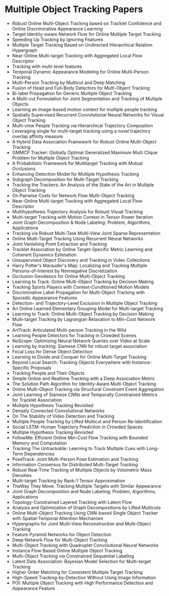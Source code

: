 # Multiple Object Tracking Papers

<ul>

                             

 <li><a target="_blank" href="https://github.com/manjunath5496/Multiple-Object-Tracking-Papers/blob/master/m(1).pdf" style="text-decoration:none;">Robust Online Multi-Object Tracking based on Tracklet Confidence and Online Discriminative Appearance Learning</a></li>

 <li><a target="_blank" href="https://github.com/manjunath5496/Multiple-Object-Tracking-Papers/blob/master/m(2).pdf" style="text-decoration:none;">Target Identity-aware Network Flow for Online Multiple Target Tracking</a></li>

<li><a target="_blank" href="https://github.com/manjunath5496/Multiple-Object-Tracking-Papers/blob/master/m(3).pdf" style="text-decoration:none;">Speeding Up Tracking by Ignoring Features</a></li>
 <li><a target="_blank" href="https://github.com/manjunath5496/Multiple-Object-Tracking-Papers/blob/master/m(4).pdf" style="text-decoration:none;">Multiple Target Tracking Based on Undirected Hierarchical Relation Hypergraph</a></li>                              
<li><a target="_blank" href="https://github.com/manjunath5496/Multiple-Object-Tracking-Papers/blob/master/m(5).pdf" style="text-decoration:none;">Near-Online Multi-target Tracking with Aggregated Local Flow Descriptor</a></li>
<li><a target="_blank" href="https://github.com/manjunath5496/Multiple-Object-Tracking-Papers/blob/master/m(6).pdf" style="text-decoration:none;">Tracking with multi-level features</a></li>
 <li><a target="_blank" href="https://github.com/manjunath5496/Multiple-Object-Tracking-Papers/blob/master/m(7).pdf" style="text-decoration:none;">Temporal Dynamic Appearance Modeling for Online Multi-Person Tracking</a></li>

 <li><a target="_blank" href="https://github.com/manjunath5496/Multiple-Object-Tracking-Papers/blob/master/m(8).pdf" style="text-decoration:none;"> Multi-Person Tracking by Multicut and Deep Matching </a></li>
   <li><a target="_blank" href="https://github.com/manjunath5496/Multiple-Object-Tracking-Papers/blob/master/m(9).pdf" style="text-decoration:none;">Fusion of Head and Full-Body Detectors for Multi-Object Tracking</a></li>
  
   
 <li><a target="_blank" href="https://github.com/manjunath5496/Multiple-Object-Tracking-Papers/blob/master/m(10).pdf" style="text-decoration:none;">Bi-label Propagation for Generic Multiple Object Tracking </a></li>                              
<li><a target="_blank" href="https://github.com/manjunath5496/Multiple-Object-Tracking-Papers/blob/master/m(11).pdf" style="text-decoration:none;">A Multi-cut Formulation for Joint Segmentation and Tracking of Multiple Objects</a></li>
<li><a target="_blank" href="https://github.com/manjunath5496/Multiple-Object-Tracking-Papers/blob/master/m(12).pdf" style="text-decoration:none;">Learning an image-based motion context for multiple people tracking</a></li>
<li><a target="_blank" href="https://github.com/manjunath5496/Multiple-Object-Tracking-Papers/blob/master/m(13).pdf" style="text-decoration:none;">Spatially Supervised Recurrent Convolutional Neural Networks for Visual Object Tracking</a></li>

<li><a target="_blank" href="https://github.com/manjunath5496/Multiple-Object-Tracking-Papers/blob/master/m(14).pdf" style="text-decoration:none;">Multi-view People Tracking via Hierarchical Trajectory Composition</a></li>
                              
<li><a target="_blank" href="https://github.com/manjunath5496/Multiple-Object-Tracking-Papers/blob/master/m(15).pdf" style="text-decoration:none;">Leveraging single for multi-target tracking using a novel trajectory overlap affinity measure</a></li>

<li><a target="_blank" href="https://github.com/manjunath5496/Multiple-Object-Tracking-Papers/blob/master/m(16).pdf" style="text-decoration:none;">A Hybrid Data Association Framework for Robust Online Multi-Object Tracking</a></li>

  <li><a target="_blank" href="https://github.com/manjunath5496/Multiple-Object-Tracking-Papers/blob/master/m(17).pdf" style="text-decoration:none;">GMMCP Tracker: Globally Optimal Generalized Maximum Multi Clique Problem for Multiple Object Tracking</a></li>   
  
<li><a target="_blank" href="https://github.com/manjunath5496/Multiple-Object-Tracking-Papers/blob/master/m(18).pdf" style="text-decoration:none;">A Probabilistic Framework for Multitarget Tracking with Mutual Occlusions</a></li> 

  
<li><a target="_blank" href="https://github.com/manjunath5496/Multiple-Object-Tracking-Papers/blob/master/m(19).pdf" style="text-decoration:none;">Enhancing Detection Model for Multiple Hypothesis Tracking</a></li> 

<li><a target="_blank" href="https://github.com/manjunath5496/Multiple-Object-Tracking-Papers/blob/master/m(20).pdf" style="text-decoration:none;">Subgraph Decomposition for Multi-Target Tracking</a></li>

<li><a target="_blank" href="https://github.com/manjunath5496/Multiple-Object-Tracking-Papers/blob/master/m(21).pdf" style="text-decoration:none;">Tracking the Trackers:
An Analysis of the State of the Art in Multiple Object Tracking</a></li>
<li><a target="_blank" href="https://github.com/manjunath5496/Multiple-Object-Tracking-Papers/blob/master/m(22).pdf" style="text-decoration:none;">On Pairwise Costs for
Network Flow Multi-Object Tracking</a></li> 
 <li><a target="_blank" href="https://github.com/manjunath5496/Multiple-Object-Tracking-Papers/blob/master/m(23).pdf" style="text-decoration:none;">Near-Online Multi-target Tracking with Aggregated Local Flow Descriptor</a></li> 
 

   <li><a target="_blank" href="https://github.com/manjunath5496/Multiple-Object-Tracking-Papers/blob/master/m(24).pdf" style="text-decoration:none;">Multihypothesis Trajectory Analysis for Robust Visual Tracking</a></li>
 
   <li><a target="_blank" href="https://github.com/manjunath5496/Multiple-Object-Tracking-Papers/blob/master/m(25).pdf" style="text-decoration:none;">Multi-target Tracking with Motion Context in Tensor Power Iteration</a></li>                              
 <li><a target="_blank" href="https://github.com/manjunath5496/Multiple-Object-Tracking-Papers/blob/master/m(26).pdf" style="text-decoration:none;">Joint Graph Decomposition & Node Labeling: Problem, Algorithms, Applications</a></li>
 <li><a target="_blank" href="https://github.com/manjunath5496/Multiple-Object-Tracking-Papers/blob/master/m(27).pdf" style="text-decoration:none;">Tracking via Robust Multi-Task Multi-View Joint Sparse Representation</a></li>
   
 
   <li><a target="_blank" href="https://github.com/manjunath5496/Multiple-Object-Tracking-Papers/blob/master/m(28).pdf" style="text-decoration:none;">Online Multi-Target Tracking Using Recurrent Neural Networks</a></li>
 
   <li><a target="_blank" href="https://github.com/manjunath5496/Multiple-Object-Tracking-Papers/blob/master/m(29).pdf" style="text-decoration:none;">Joint Vanishing Point Extraction and Tracking </a></li>                              

  <li><a target="_blank" href="https://github.com/manjunath5496/Multiple-Object-Tracking-Papers/blob/master/m(30).pdf" style="text-decoration:none;">Tracklet Association by Online Target-Specific Metric Learning and Coherent Dynamics Estimation</a></li>
 
   <li><a target="_blank" href="https://github.com/manjunath5496/Multiple-Object-Tracking-Papers/blob/master/m(31).pdf" style="text-decoration:none;">Unsupervised Object Discovery and Tracking in Video Collections</a></li> 
    <li><a target="_blank" href="https://github.com/manjunath5496/Multiple-Object-Tracking-Papers/blob/master/m(32).pdf" style="text-decoration:none;">Harry Potter's Marauder's Map: Localizing and Tracking Multiple Persons-of-Interest by Nonnegative Discretization</a></li> 

   <li><a target="_blank" href="https://github.com/manjunath5496/Multiple-Object-Tracking-Papers/blob/master/m(33).pdf" style="text-decoration:none;">Occlusion Geodesics for Online Multi-Object Tracking</a></li>                              

  <li><a target="_blank" href="https://github.com/manjunath5496/Multiple-Object-Tracking-Papers/blob/master/m(34).pdf" style="text-decoration:none;">Learning to Track: Online Multi-Object Tracking by Decision Making</a></li> 
 
  <li><a target="_blank" href="https://github.com/manjunath5496/Multiple-Object-Tracking-Papers/blob/master/m(35).pdf" style="text-decoration:none;">Tracking Sports Players with Context-Conditioned Motion Models</a></li> 

  <li><a target="_blank" href="https://github.com/manjunath5496/Multiple-Object-Tracking-Papers/blob/master/m(36).pdf" style="text-decoration:none;">Discriminative Label Propagation for Multi-Object Tracking with Sporadic Appearance Features</a></li> 
 
<li><a target="_blank" href="https://github.com/manjunath5496/Multiple-Object-Tracking-Papers/blob/master/m(37).pdf" style="text-decoration:none;">Detection- and Trajectory-Level Exclusion in Multiple Object Tracking</a></li>
 <li><a target="_blank" href="https://github.com/manjunath5496/Multiple-Object-Tracking-Papers/blob/master/m(38).pdf" style="text-decoration:none;">An Online Learned Elementary Grouping Model for Multi-target Tracking</a></li>
<li><a target="_blank" href="https://github.com/manjunath5496/Multiple-Object-Tracking-Papers/blob/master/m(39).pdf" style="text-decoration:none;">Learning to Track: Online Multi-Object Tracking by Decision Making</a></li>
 <li><a target="_blank" href="https://github.com/manjunath5496/Multiple-Object-Tracking-Papers/blob/master/m(40).pdf" style="text-decoration:none;">Multi-target Tracking by Lagrangian Relaxation to Min-Cost Network Flow</a></li>                              
<li><a target="_blank" href="https://github.com/manjunath5496/Multiple-Object-Tracking-Papers/blob/master/m(41).pdf" style="text-decoration:none;">ArtTrack: Articulated Multi-person Tracking in the Wild</a></li>
<li><a target="_blank" href="https://github.com/manjunath5496/Multiple-Object-Tracking-Papers/blob/master/m(42).pdf" style="text-decoration:none;">Learning People Detectors for Tracking in Crowded Scenes</a></li>
 
  <li><a target="_blank" href="https://github.com/manjunath5496/Multiple-Object-Tracking-Papers/blob/master/m(43).pdf" style="text-decoration:none;">NoScope: Optimizing Neural Network Queries over Video at Scale</a></li>
 <li><a target="_blank" href="https://github.com/manjunath5496/Multiple-Object-Tracking-Papers/blob/master/m(44).pdf" style="text-decoration:none;">Learning by tracking: Siamese CNN for robust target association</a></li>
   <li><a target="_blank" href="https://github.com/manjunath5496/Multiple-Object-Tracking-Papers/blob/master/m(45).pdf" style="text-decoration:none;">Focal Loss for Dense Object Detection</a></li>  
   
<li><a target="_blank" href="https://github.com/manjunath5496/Multiple-Object-Tracking-Papers/blob/master/m(46).pdf" style="text-decoration:none;">Learning to Divide and Conquer for Online Multi-Target Tracking</a></li> 
                             
<li><a target="_blank" href="https://github.com/manjunath5496/Multiple-Object-Tracking-Papers/blob/master/m(47).pdf" style="text-decoration:none;">Beyond Local Search: Tracking Objects Everywhere with Instance-Specific Proposals</a></li>
<li><a target="_blank" href="https://github.com/manjunath5496/Multiple-Object-Tracking-Papers/blob/master/m(48).pdf" style="text-decoration:none;">Tracking People and Their Objects</a></li>

<li><a target="_blank" href="https://github.com/manjunath5496/Multiple-Object-Tracking-Papers/blob/master/m(49).pdf" style="text-decoration:none;">Simple Online and Realtime Tracking with a Deep Association Metric</a></li>
                              
<li><a target="_blank" href="https://github.com/manjunath5496/Multiple-Object-Tracking-Papers/blob/master/m(50).pdf" style="text-decoration:none;">The Solution Path Algorithm for Identity-Aware Multi-Object Tracking</a></li>
<li><a target="_blank" href="https://github.com/manjunath5496/Multiple-Object-Tracking-Papers/blob/master/m(51).pdf" style="text-decoration:none;">Online Multi-Object Tracking via Structural Constraint Event Aggregation</a></li>
<li><a target="_blank" href="https://github.com/manjunath5496/Multiple-Object-Tracking-Papers/blob/master/m(52).pdf" style="text-decoration:none;">Joint Learning of Siamese CNNs and Temporally Constrained Metrics for Tracklet Association</a></li>

<li><a target="_blank" href="https://github.com/manjunath5496/Multiple-Object-Tracking-Papers/blob/master/m(53).pdf" style="text-decoration:none;">Multiple Hypothesis Tracking Revisited</a></li>
 
<li><a target="_blank" href="https://github.com/manjunath5496/Multiple-Object-Tracking-Papers/blob/master/m(54).pdf" style="text-decoration:none;">Densely Connected Convolutional Networks </a></li>

<li><a target="_blank" href="https://github.com/manjunath5496/Multiple-Object-Tracking-Papers/blob/master/m(55).pdf" style="text-decoration:none;">On The Stability of Video Detection and Tracking</a></li>
 
  <li><a target="_blank" href="https://github.com/manjunath5496/Multiple-Object-Tracking-Papers/blob/master/m(56).pdf" style="text-decoration:none;">Multiple People Tracking by Lifted Multicut and Person Re-identification </a></li>                              

  <li><a target="_blank" href="https://github.com/manjunath5496/Multiple-Object-Tracking-Papers/blob/master/m(57).pdf" style="text-decoration:none;">Social LSTM:
Human Trajectory Prediction in Crowded Spaces</a></li>
 
   <li><a target="_blank" href="https://github.com/manjunath5496/Multiple-Object-Tracking-Papers/blob/master/m(58).pdf" style="text-decoration:none;">Multiple Hypothesis Tracking Revisited</a></li>
    <li><a target="_blank" href="https://github.com/manjunath5496/Multiple-Object-Tracking-Papers/blob/master/m(59).pdf" style="text-decoration:none;">FollowMe: Efficient Online Min-Cost Flow Tracking with Bounded Memory and Computation</a></li>
 
  <li><a target="_blank" href="https://github.com/manjunath5496/Multiple-Object-Tracking-Papers/blob/master/m(60).pdf" style="text-decoration:none;">Tracking The Untrackable:
Learning to Track Multiple Cues with Long-Term Dependencies </a></li>
 
   <li><a target="_blank" href="https://github.com/manjunath5496/Multiple-Object-Tracking-Papers/blob/master/m(61).pdf" style="text-decoration:none;">PoseTrack: Joint Multi-Person Pose Estimation and Tracking</a></li>
 
   <li><a target="_blank" href="https://github.com/manjunath5496/Multiple-Object-Tracking-Papers/blob/master/m(62).pdf" style="text-decoration:none;">Information Consensus for Distributed Multi-Target Tracking</a></li>
 
   <li><a target="_blank" href="https://github.com/manjunath5496/Multiple-Object-Tracking-Papers/blob/master/m(63).pdf" style="text-decoration:none;">Robust Real-Time Tracking of Multiple Objects by Volumetric Mass Densities</a></li>                              

  <li><a target="_blank" href="https://github.com/manjunath5496/Multiple-Object-Tracking-Papers/blob/master/m(64).pdf" style="text-decoration:none;">Multi-target Tracking by Rank-1 Tensor Approximation</a></li>
 
   <li><a target="_blank" href="https://github.com/manjunath5496/Multiple-Object-Tracking-Papers/blob/master/m(65).pdf" style="text-decoration:none;">TheWay They Move: Tracking Multiple Targets with Similar Appearance </a></li> 

   <li><a target="_blank" href="https://github.com/manjunath5496/Multiple-Object-Tracking-Papers/blob/master/m(66).pdf" style="text-decoration:none;">Joint Graph Decomposition and Node Labeling: Problem, Algorithms, Applications</a></li> 
 
   <li><a target="_blank" href="https://github.com/manjunath5496/Multiple-Object-Tracking-Papers/blob/master/m(67).pdf" style="text-decoration:none;">Topology-Constrained Layered Tracking with Latent Flow</a></li>                              

  <li><a target="_blank" href="https://github.com/manjunath5496/Multiple-Object-Tracking-Papers/blob/master/m(68).pdf" style="text-decoration:none;">Analysis and Optimization of Graph Decompositions by Lifted Multicuts</a></li> 
 
  
   <li><a target="_blank" href="https://github.com/manjunath5496/Multiple-Object-Tracking-Papers/blob/master/m(69).pdf" style="text-decoration:none;">Online Multi-Object Tracking Using CNN-based Single Object Tracker with Spatial-Temporal Attention Mechanism</a></li>                              

  <li><a target="_blank" href="https://github.com/manjunath5496/Multiple-Object-Tracking-Papers/blob/master/m(70).pdf" style="text-decoration:none;">Hypergraphs for Joint Multi-View Reconstruction and Multi-Object Tracking</a></li> 
  
 
 <li><a target="_blank" href="https://github.com/manjunath5496/Multiple-Object-Tracking-Papers/blob/master/m(71).pdf" style="text-decoration:none;">Feature Pyramid Networks for Object Detection</a></li>
 
 <li><a target="_blank" href="https://github.com/manjunath5496/Multiple-Object-Tracking-Papers/blob/master/m(72).pdf" style="text-decoration:none;">Deep Network Flow for Multi-Object Tracking</a></li> 
 
 
 <li><a target="_blank" href="https://github.com/manjunath5496/Multiple-Object-Tracking-Papers/blob/master/m(73).pdf" style="text-decoration:none;">Multi-Object Tracking with Quadruplet Convolutional Neural Networks</a></li>
  <li><a target="_blank" href="https://github.com/manjunath5496/Multiple-Object-Tracking-Papers/blob/master/m(74).pdf" style="text-decoration:none;">Instance Flow Based Online Multiple Object Tracking</a></li>
    <li><a target="_blank" href="https://github.com/manjunath5496/Multiple-Object-Tracking-Papers/blob/master/m(75).pdf" style="text-decoration:none;">Multi-Object Tracking via Constrained Sequential Labeling</a></li>                        
<li><a target="_blank" href="https://github.com/manjunath5496/Multiple-Object-Tracking-Papers/blob/master/m(76).pdf" style="text-decoration:none;">Latent Data Association:
Bayesian Model Selection for Multi-target Tracking</a></li>

 <li><a target="_blank" href="https://github.com/manjunath5496/Multiple-Object-Tracking-Papers/blob/master/m(77).pdf" style="text-decoration:none;">Higher Order Matching for Consistent Multiple Target Tracking</a></li> 
 
 
 <li><a target="_blank" href="https://github.com/manjunath5496/Multiple-Object-Tracking-Papers/blob/master/m(78).pdf" style="text-decoration:none;">High-Speed Tracking-by-Detection Without Using Image Information</a></li>
  <li><a target="_blank" href="https://github.com/manjunath5496/Multiple-Object-Tracking-Papers/blob/master/m(79).pdf" style="text-decoration:none;">POI: Multiple Object Tracking with High Performance Detection and Appearance Feature</a></li>


 </ul>
  
  
  
